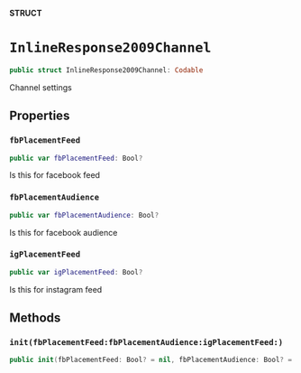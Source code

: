 **STRUCT**

# `InlineResponse2009Channel`

```swift
public struct InlineResponse2009Channel: Codable
```

Channel settings

## Properties
### `fbPlacementFeed`

```swift
public var fbPlacementFeed: Bool?
```

Is this for facebook feed

### `fbPlacementAudience`

```swift
public var fbPlacementAudience: Bool?
```

Is this for facebook audience

### `igPlacementFeed`

```swift
public var igPlacementFeed: Bool?
```

Is this for instagram feed

## Methods
### `init(fbPlacementFeed:fbPlacementAudience:igPlacementFeed:)`

```swift
public init(fbPlacementFeed: Bool? = nil, fbPlacementAudience: Bool? = nil, igPlacementFeed: Bool? = nil)
```
